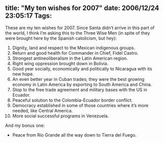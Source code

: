 title: "My ten wishes for 2007"
date: 2006/12/24 23:05:17
Tags: 
---
<p>These are my ten wishes for 2007. Since Santa didn&#8217;t arrive in this part of the world, I think I&#8217;m asking this to the Three Wise Men (in spite of they were brought here by the Spanish catolicism, but hey):
</p>
<ol>
<li>Dignity, land and respect to the Mexican indigenous groups.</li>
<li>Return and good health for Commander in Chief, Fidel Castro.</li>
<li>Strongest antineoliberalism in the Latin American region.</li>
<li>Right wing oppression brought down in Bolivia.</li>
<li>Good year socially, economically and politically to Nicaragua with its new hope.</li>
<li>An even better year in Cuban trades; they were the best growing economy in Latin America by exporting to South America and China.</li>
<li>Stop to the free trade agreement and military bases with the US in Ecuador.</li>
<li>Peaceful solution to the Colombia-Ecuador border conflict.</li>
<li>Democracy established in some of those countries where it&#8217;s more needed, like Central America.</li>
<li>More social successful programs in Venezuela.</li>
</ol>
<p>
And my bonus one:
</p>
<ul>
<li>Peace from Río Grande all the way down to Tierra del Fuego.</li>
</ul>
